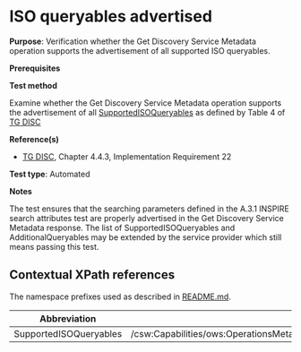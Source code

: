 # ISO queryables advertised

**Purpose**: Verification whether the Get Discovery Service Metadata operation supports the advertisement of all supported ISO queryables.

**Prerequisites**

**Test method**

Examine whether the Get Discovery Service Metadata operation supports the advertisement of all [SupportedISOQueryables](#SupportedISOQueryables) as defined by Table 4 of [TG DISC](http://inspire.ec.europa.eu/id/ats/discovery-service/3.1/csw-iso-ap/README#ref_TG_DISC)

**Reference(s)**

* [TG DISC](http://inspire.ec.europa.eu/id/ats/discovery-service/3.1/csw-iso-ap/README#ref_TG_DISC), Chapter 4.4.3, Implementation Requirement 22

**Test type**: Automated

**Notes**

The test ensures that the searching parameters defined in the A.3.1 INSPIRE search attributes test are properly advertised in the Get Discovery Service Metadata response. The list of SupportedISOQueryables and AdditionalQueryables may be extended by the service provider which still means passing this test.

## Contextual XPath references

The namespace prefixes used as described in [README.md](http://inspire.ec.europa.eu/id/ats/discovery-service/3.1/csw-iso-ap/README#namespaces).

Abbreviation                                               |  XPath expression
---------------------------------------------------------- | -------------------------------------------------------------------------
<a name="SupportedISOQueryables"></a>SupportedISOQueryables | /csw:Capabilities/ows:OperationsMetadata/ows:Operation[@name="GetRecords"]/ows:Constraint[@name="SupportedISOQueryables"]/ows:Value
